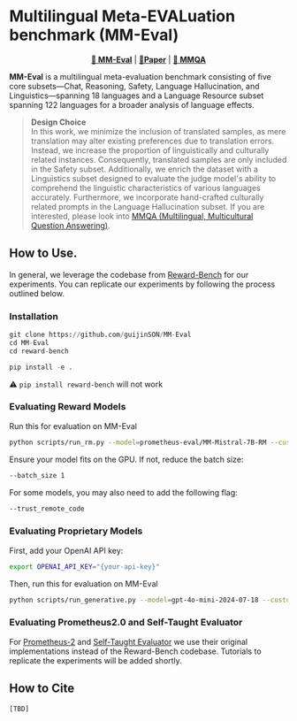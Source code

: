  # Multilingual Meta-EVALuation benchmark (MM-Eval)

<p align="center">
<b><a href="https://huggingface.co/datasets/prometheus-eval/MM-Eval">🤗 MM-Eval</a></b>
|
<b><a href="https://arxiv.org/abs/2410.15522">📄Paper</a></b>
|
<b><a href="https://huggingface.co/datasets/prometheus-eval/MMQA">🤗 MMQA</a></b>
</p>

**MM-Eval** is a multilingual meta-evaluation benchmark consisting of five core subsets—Chat, Reasoning, Safety, Language Hallucination, and Linguistics—spanning 18 languages and a Language Resource subset spanning 122 languages for a broader analysis of language effects. 

> **Design Choice**  
> In this work, we minimize the inclusion of translated samples, as mere translation may alter existing preferences due to translation errors. Instead, we increase the proportion of linguistically and culturally related instances. Consequently, translated samples are only included in the Safety subset. Additionally, we enrich the dataset with a Linguistics subset designed to evaluate the judge model's ability to comprehend the linguistic characteristics of various languages accurately. Furthermore, we incorporate hand-crafted culturally related prompts in the Language Hallucination subset. If you are interested, please look into [MMQA (Multilingual, Multicultural Question Answering)](https://huggingface.co/datasets/prometheus-eval/MMQA).

## How to Use.
In general, we leverage the codebase from [Reward-Bench](https://github.com/allenai/reward-bench) for our experiments. You can replicate our experiments by following the process outlined below.

### Installation
```python
git clone https://github.com/guijinSON/MM-Eval
cd MM-Eval
cd reward-bench

pip install -e .
```
:warning: `pip install reward-bench` will not work

### Evaluating Reward Models
Run this for evaluation on MM-Eval
```bash
python scripts/run_rm.py --model=prometheus-eval/MM-Mistral-7B-RM --custom_dataset_path prometheus-eval/MM-Eval
```
Ensure your model fits on the GPU. If not, reduce the batch size:

```bash
--batch_size 1
```

For some models, you may also need to add the following flag:

```bash
--trust_remote_code
```

### Evaluating Proprietary Models
First, add your OpenAI API key:
```bash
export OPENAI_API_KEY="{your-api-key}"
```
Then, run this for evaluation on MM-Eval
```bash
python scripts/run_generative.py --model=gpt-4o-mini-2024-07-18 --custom_dataset_path prometheus-eval/MM-Eval
```

### Evaluating Prometheus2.0 and Self-Taught Evaluator
For [Prometheus-2](https://huggingface.co/prometheus-eval/prometheus-7b-v2.0) and [Self-Taught Evaluator](https://huggingface.co/facebook/Self-taught-evaluator-llama3.1-70B) we use their original implementations instead of the Reward-Bench codebase. Tutorials to replicate the experiments will be added shortly.

## How to Cite
```
[TBD]
```
